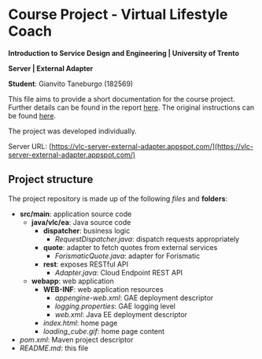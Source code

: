 # Course Project - Virtual Lifestyle Coach 

**Introduction to Service Design and Engineering | University of Trento**

**Server | External Adapter**

**Student**: Gianvito Taneburgo (182569)

This file aims to provide a short documentation for the course project. Further details can be found in the report [here](https://github.com/virtual-life-coach/common/blob/master/report.pdf).
The original instructions can be found [here](https://docs.google.com/document/u/1/d/1kU66KOoprmdypDEE1W1bs1iQsX-Vf7_SXH7gAm5UYMU/edit?usp=sharing).

The project was developed individually.

Server URL: [https://vlc-server-external-adapter.appspot.com/](https://vlc-server-external-adapter.appspot.com/)

## Project structure

The project repository is made up of the following *files* and **folders**:
* **src/main**: application source code
    * **java/vlc/ea**: Java source code
        * **dispatcher**: business logic
            * *RequestDispatcher.java*: dispatch requests appropriately
        * **quote**: adapter to fetch quotes from external services
            * *ForismaticQuote.java*: adapter for Forismatic
        * **rest**: exposes RESTful API
            * *Adapter.java*: Cloud Endpoint REST API
    * **webapp**: web application
        * **WEB-INF**: web application resources
            * *appengine-web.xml*: GAE deployment descriptor
            * *logging.properties*: GAE logging level
            * *web.xml*: Java EE deployment descriptor
        * *index.html*: home page
        * *loading_cube.gif*: home page content
* *pom.xml*: Maven project descriptor
* *README.md*: this file
